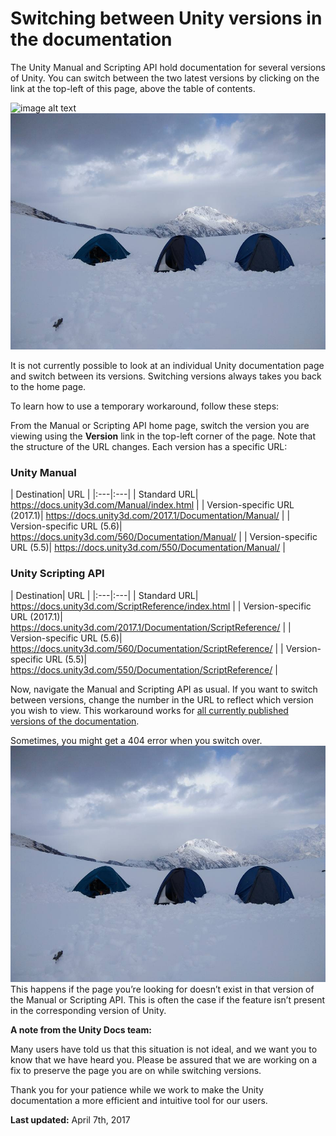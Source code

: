 # Switching between Unity versions in the documentation

The Unity Manual and Scripting API hold documentation for several versions of Unity. You can switch between the two latest versions by clicking on the link at the top-left of this page, above the table of contents.

![image alt text](image_0.jpg)![](Images/testAssetSize19_5ae693cd0163b811b043d8ea.jpg)

It is not currently possible to look at an individual Unity documentation page and switch between its versions. Switching versions always takes you back to the home page.

To learn how to use a temporary workaround, follow these steps:

From the Manual or Scripting API home page, switch the version you are viewing using the __Version__ link in the top-left corner of the page. Note that the structure of the URL changes. Each version has a specific URL:

### Unity Manual

| Destination| URL
  |
|:---|:---| 
| Standard URL| https://docs.unity3d.com/Manual/index.html |
| Version-specific URL (2017.1)| https://docs.unity3d.com/2017.1/Documentation/Manual/ |
| Version-specific URL (5.6)| https://docs.unity3d.com/560/Documentation/Manual/ |
| Version-specific URL (5.5)| https://docs.unity3d.com/550/Documentation/Manual/ |



### Unity Scripting API

| Destination| URL
  |
|:---|:---| 
| Standard URL| https://docs.unity3d.com/ScriptReference/index.html |
| Version-specific URL (2017.1)| https://docs.unity3d.com/2017.1/Documentation/ScriptReference/ |
| Version-specific URL (5.6)| https://docs.unity3d.com/560/Documentation/ScriptReference/ |
| Version-specific URL (5.5)| https://docs.unity3d.com/550/Documentation/ScriptReference/ |



Now, navigate the Manual and Scripting API as usual. If you want to switch between versions, change the number in the URL to reflect which version you wish to view. This workaround works for [all currently published versions of the documentation](https://docs.unity3d.com/Manual/ManualVersions.html).

Sometimes, you might get a 404 error when you switch over. ![](Images/testAssetSize19_5ae693cd0163b811b043d8ea.jpg)This happens if the page you’re looking for doesn’t exist in that version of the Manual or Scripting API. This is often the case if the feature isn’t present in the corresponding version of Unity.

__A note from the Unity Docs team:__

Many users have told us that this situation is not ideal, and we want you to know that we have heard you. Please be assured that we are working on a fix to preserve the page you are on while switching versions.

Thank you for your patience while we work to make the Unity documentation a more efficient and intuitive tool for our users.

__Last updated:__ April 7th, 2017

